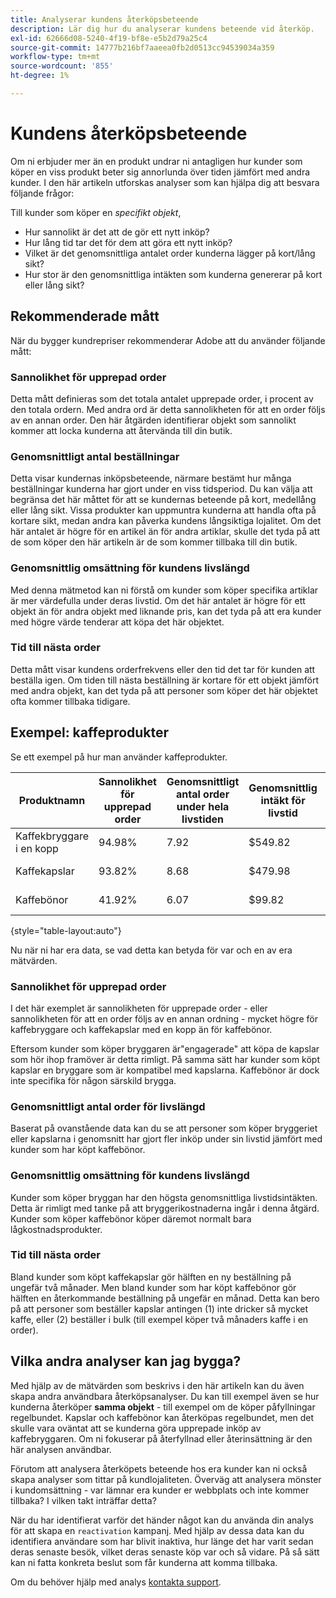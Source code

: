 ```yaml
---
title: Analyserar kundens återköpsbeteende
description: Lär dig hur du analyserar kundens beteende vid återköp.
exl-id: 62666d08-5240-4f19-bf8e-e5b2d79a25c4
source-git-commit: 14777b216bf7aaeea0fb2d0513cc94539034a359
workflow-type: tm+mt
source-wordcount: '855'
ht-degree: 1%

---
```


# Kundens återköpsbeteende

Om ni erbjuder mer än en produkt undrar ni antagligen hur kunder som köper en viss produkt beter sig annorlunda över tiden jämfört med andra kunder. I den här artikeln utforskas analyser som kan hjälpa dig att besvara följande frågor:

Till kunder som köper en *specifikt objekt*,

* Hur sannolikt är det att de gör ett nytt inköp?
* Hur lång tid tar det för dem att göra ett nytt inköp?
* Vilket är det genomsnittliga antalet order kunderna lägger på kort/lång sikt?
* Hur stor är den genomsnittliga intäkten som kunderna genererar på kort eller lång sikt?

## Rekommenderade mått

När du bygger kundrepriser rekommenderar Adobe att du använder följande mått:

### Sannolikhet för upprepad order

Detta mått definieras som det totala antalet upprepade order, i procent av den totala ordern. Med andra ord är detta sannolikheten för att en order följs av en annan order. Den här åtgärden identifierar objekt som sannolikt kommer att locka kunderna att återvända till din butik.

### Genomsnittligt antal beställningar

Detta visar kundernas inköpsbeteende, närmare bestämt hur många beställningar kunderna har gjort under en viss tidsperiod. Du kan välja att begränsa det här måttet för att se kundernas beteende på kort, medellång eller lång sikt. Vissa produkter kan uppmuntra kunderna att handla ofta på kortare sikt, medan andra kan påverka kundens långsiktiga lojalitet. Om det här antalet är högre för en artikel än för andra artiklar, skulle det tyda på att de som köper den här artikeln är de som kommer tillbaka till din butik.

### Genomsnittlig omsättning för kundens livslängd

Med denna mätmetod kan ni förstå om kunder som köper specifika artiklar är mer värdefulla under deras livstid. Om det här antalet är högre för ett objekt än för andra objekt med liknande pris, kan det tyda på att era kunder med högre värde tenderar att köpa det här objektet.

### Tid till nästa order

Detta mått visar kundens orderfrekvens eller den tid det tar för kunden att beställa igen. Om tiden till nästa beställning är kortare för ett objekt jämfört med andra objekt, kan det tyda på att personer som köper det här objektet ofta kommer tillbaka tidigare.

## Exempel: kaffeprodukter

Se ett exempel på hur man använder kaffeprodukter.

| **Produktnamn** | **Sannolikhet för upprepad order** | **Genomsnittligt antal order under hela livstiden** | **Genomsnittlig intäkt för livstid** | **Mediantid till nästa order** |
|-----|-----|-----|-----|-----|
| Kaffekbryggare i en kopp | 94.98% | 7.92 | $549.82 | 57.01 dagar |
| Kaffekapslar | 93.82% | 8.68 | $479.98 | 63.48 dagar |
| Kaffebönor | 41.92% | 6.07 | $99.82 | 27.31 dagar |

{style="table-layout:auto"}

Nu när ni har era data, se vad detta kan betyda för var och en av era mätvärden.

### Sannolikhet för upprepad order

I det här exemplet är sannolikheten för upprepade order - eller sannolikheten för att en order följs av en annan ordning - mycket högre för kaffebryggare och kaffekapslar med en kopp än för kaffebönor.

Eftersom kunder som köper bryggaren är&quot;engagerade&quot; att köpa de kapslar som hör ihop framöver är detta rimligt. På samma sätt har kunder som köpt kapslar en bryggare som är kompatibel med kapslarna. Kaffebönor är dock inte specifika för någon särskild brygga.

### Genomsnittligt antal order för livslängd

Baserat på ovanstående data kan du se att personer som köper bryggeriet eller kapslarna i genomsnitt har gjort fler inköp under sin livstid jämfört med kunder som har köpt kaffebönor.

### Genomsnittlig omsättning för kundens livslängd

Kunder som köper bryggan har den högsta genomsnittliga livstidsintäkten. Detta är rimligt med tanke på att bryggerikostnaderna ingår i denna åtgärd. Kunder som köper kaffebönor köper däremot normalt bara lågkostnadsprodukter.

### Tid till nästa order

Bland kunder som köpt kaffekapslar gör hälften en ny beställning på ungefär två månader. Men bland kunder som har köpt kaffebönor gör hälften en återkommande beställning på ungefär en månad. Detta kan bero på att personer som beställer kapslar antingen (1) inte dricker så mycket kaffe, eller (2) beställer i bulk (till exempel köper två månaders kaffe i en order).

## Vilka andra analyser kan jag bygga?

Med hjälp av de mätvärden som beskrivs i den här artikeln kan du även skapa andra användbara återköpsanalyser. Du kan till exempel även se hur kunderna återköper **samma objekt** - till exempel om de köper påfyllningar regelbundet. Kapslar och kaffebönor kan återköpas regelbundet, men det skulle vara oväntat att se kunderna göra upprepade inköp av kaffebryggaren. Om ni fokuserar på återfyllnad eller återinsättning är den här analysen användbar.

Förutom att analysera återköpets beteende hos era kunder kan ni också skapa analyser som tittar på kundlojaliteten. Överväg att analysera mönster i kundomsättning - var lämnar era kunder er webbplats och inte kommer tillbaka? I vilken takt inträffar detta?

När du har identifierat varför det händer något kan du använda din analys för att skapa en `reactivation` kampanj. Med hjälp av dessa data kan du identifiera användare som har blivit inaktiva, hur länge det har varit sedan deras senaste besök, vilket deras senaste köp var och så vidare. På så sätt kan ni fatta konkreta beslut som får kunderna att komma tillbaka.

Om du behöver hjälp med analys [kontakta support](https://experienceleague.adobe.com/docs/commerce-knowledge-base/kb/troubleshooting/miscellaneous/mbi-service-policies.html?lang=en).

